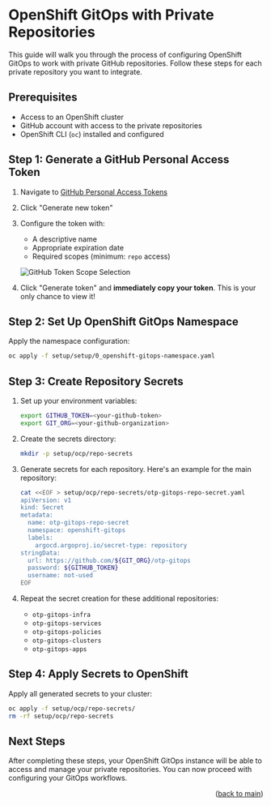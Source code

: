 # OpenShift GitOps with Private Repositories

This guide will walk you through the process of configuring OpenShift GitOps to work with private GitHub repositories. Follow these steps for each private repository you want to integrate.

## Prerequisites
- Access to an OpenShift cluster
- GitHub account with access to the private repositories
- OpenShift CLI (`oc`) installed and configured

## Step 1: Generate a GitHub Personal Access Token
1. Navigate to [GitHub Personal Access Tokens](https://github.com/settings/tokens)
2. Click "Generate new token"
3. Configure the token with:
   - A descriptive name
   - Appropriate expiration date
   - Required scopes (minimum: `repo` access)
   
   ![GitHub Token Scope Selection](images/github-token-scope.png)

4. Click "Generate token" and **immediately copy your token**. This is your only chance to view it!

## Step 2: Set Up OpenShift GitOps Namespace
Apply the namespace configuration:
```sh
oc apply -f setup/setup/0_openshift-gitops-namespace.yaml
```

## Step 3: Create Repository Secrets
1. Set up your environment variables:
   ```sh
   export GITHUB_TOKEN=<your-github-token>
   export GIT_ORG=<your-github-organization>
   ```

2. Create the secrets directory:
   ```sh
   mkdir -p setup/ocp/repo-secrets
   ```

3. Generate secrets for each repository. Here's an example for the main repository:
   ```sh
   cat <<EOF > setup/ocp/repo-secrets/otp-gitops-repo-secret.yaml
   apiVersion: v1
   kind: Secret
   metadata:
     name: otp-gitops-repo-secret
     namespace: openshift-gitops
     labels:
       argocd.argoproj.io/secret-type: repository
   stringData:
     url: https://github.com/${GIT_ORG}/otp-gitops
     password: ${GITHUB_TOKEN}
     username: not-used
   EOF
   ```

4. Repeat the secret creation for these additional repositories:
   - `otp-gitops-infra`
   - `otp-gitops-services`
   - `otp-gitops-policies`
   - `otp-gitops-clusters`
   - `otp-gitops-apps`

## Step 4: Apply Secrets to OpenShift
Apply all generated secrets to your cluster:
```sh
oc apply -f setup/ocp/repo-secrets/
rm -rf setup/ocp/repo-secrets
```

## Next Steps
After completing these steps, your OpenShift GitOps instance will be able to access and manage your private repositories. You can now proceed with configuring your GitOps workflows.

<p align="right">(<a href="https://github.com/one-touch-provisioning/otp-gitops/">back to main</a>)</p>
